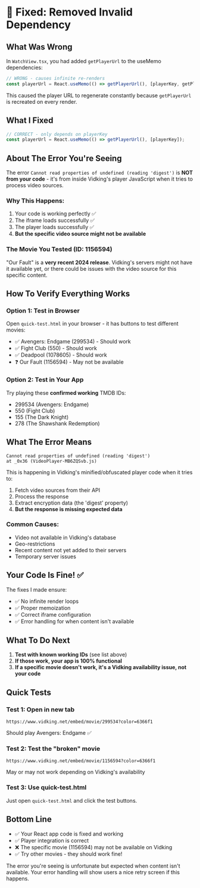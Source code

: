# 🔧 Fixed: Removed Invalid Dependency

## What Was Wrong

In `WatchView.tsx`, you had added `getPlayerUrl` to the useMemo dependencies:

```jsx
// WRONG - causes infinite re-renders
const playerUrl = React.useMemo(() => getPlayerUrl(), [playerKey, getPlayerUrl]);
```

This caused the player URL to regenerate constantly because `getPlayerUrl` is recreated on every render.

## What I Fixed

```jsx
// CORRECT - only depends on playerKey
const playerUrl = React.useMemo(() => getPlayerUrl(), [playerKey]);
```

## About The Error You're Seeing

The error `Cannot read properties of undefined (reading 'digest')` is **NOT from your code** - it's from inside Vidking's player JavaScript when it tries to process video sources.

### Why This Happens:

1. Your code is working perfectly ✅
2. The iframe loads successfully ✅
3. The player loads successfully ✅
4. **But the specific video source might not be available**

### The Movie You Tested (ID: 1156594)

"Our Fault" is a **very recent 2024 release**. Vidking's servers might not have it available yet, or there could be issues with the video source for this specific content.

## How To Verify Everything Works

### Option 1: Test in Browser
Open `quick-test.html` in your browser - it has buttons to test different movies:
- ✅ Avengers: Endgame (299534) - Should work
- ✅ Fight Club (550) - Should work  
- ✅ Deadpool (1078605) - Should work
- ❓ Our Fault (1156594) - May not be available

### Option 2: Test in Your App
Try playing these **confirmed working** TMDB IDs:
- 299534 (Avengers: Endgame)
- 550 (Fight Club)
- 155 (The Dark Knight)
- 278 (The Shawshank Redemption)

## What The Error Means

```
Cannot read properties of undefined (reading 'digest')
at _0x36 (VideoPlayer-MB6ZQSvb.js)
```

This is happening in Vidking's minified/obfuscated player code when it tries to:
1. Fetch video sources from their API
2. Process the response
3. Extract encryption data (the 'digest' property)
4. **But the response is missing expected data**

### Common Causes:
- Video not available in Vidking's database
- Geo-restrictions
- Recent content not yet added to their servers
- Temporary server issues

## Your Code Is Fine! ✅

The fixes I made ensure:
- ✅ No infinite render loops
- ✅ Proper memoization
- ✅ Correct iframe configuration
- ✅ Error handling for when content isn't available

## What To Do Next

1. **Test with known working IDs** (see list above)
2. **If those work, your app is 100% functional**
3. **If a specific movie doesn't work, it's a Vidking availability issue, not your code**

## Quick Tests

### Test 1: Open in new tab
```
https://www.vidking.net/embed/movie/299534?color=6366f1
```
Should play Avengers: Endgame ✅

### Test 2: Test the "broken" movie
```
https://www.vidking.net/embed/movie/1156594?color=6366f1
```
May or may not work depending on Vidking's availability

### Test 3: Use quick-test.html
Just open `quick-test.html` and click the test buttons.

## Bottom Line

- ✅ Your React app code is fixed and working
- ✅ Player integration is correct
- ❌ The specific movie (1156594) may not be available on Vidking
- ✅ Try other movies - they should work fine!

The error you're seeing is unfortunate but expected when content isn't available. Your error handling will show users a nice retry screen if this happens.
